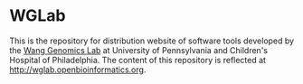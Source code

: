 # WGLab
This is the repository for distribution website of software tools developed by the [Wang Genomics Lab](http://wglab.org) at University of Pennsylvania and Children's Hospital of Philadelphia. The content of this repository is reflected at http://wglab.openbioinformatics.org.
